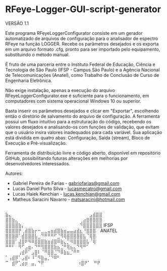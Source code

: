 # RFeye-Logger-GUI-script-generator

VERSÃO 1.1

Este programa RFeyeLoggerConfigurator consiste em um gerador automatizado de arquivos de configuração para o analisador de espectro RFeye na função LOGGER. Recebe os parâmetros desejados e os exporta em um arquivo formato .cfg, pronto para ser importado pelo equipamento, substituindo o método manual.

É fruto de uma parceria entre o Instituto Federal de Educação, Ciência e Tecnologia de São Paulo (IFSP - Campus São Paulo) e a Agência Nacional de Telecomunicações (Anatel), como Trabalho de Conclusão de Curso de Engenharia Eletrônica.

Não exige instalação, apenas a execução do arquivo RFeyeLoggerConfigurator.exe é suficiente para o funcionamento, em computadores com sistema operacional Windows 10 ou superior.

Basta inserir os parâmetros desejados e clicar em "Exportar", escolhendo então o diretório de salvamento do arquivo de configuração. A ferramenta possui um fluxo intuitivo para a estruturação do código, recebendo os valores desejados e analisando-os com funções de validação, que evitam que o usuário insira valores inadequados para cada variável. Sua aplicação está dividida em quatro abas: Configuração, Saída (stream), Bloco de Execução e Pré-visualização.

Ferramenta de distribuição livre e código aberto, disponível em repositório GitHub, possibilitando futuras alterações em melhorias por desenvolvedores interessados.

Autores:
- Gabriel Pereira de Farias	 - gabriofarias@gmail.com
- Lucas Daniel Porto Silva	 - lucasmecatro@gmail.com
- Lucas Haiek Kenchian		 - lucas.kenchian@gmail.com
- Matheus Saracini Navarro	 - matsaracini@hotmail.com

⠀	⠀⠀⠀⠀⠀⠀⠀⠀⠀⠀⠀⠀⠀⠀⠀⠀⠀⠀⠀⠀⠀⠀⠀⠀⠀⠀⠀⠀⠀⠀
⠀	    ⣷⣄⠀⠀⠀⠀⠀⠀⠀⠀⠀⠀⠀⠀⠀⠀⠀⠀⠀⠀⠀⠀⠀⠀⠀⠀⣠⣾⣿⣿⠀
	    ⣿⣿⣷⣄⠀⠀⠀⠀⠀⠀⠀⠀⠀⠀⠀⠀⠀⠀⠀⠀⠀⠀⠀⢀⣴⣿⣿⣿⣿⣿⠀
⠀	    ⣿⣿⣿⣿⣷⡄⠀⠀⠀⠀⠀⠀⠀⠀⠀⠀⠀⠀⠀⠀⠀⠀⠀⠙⣿⣿⣿⣿⣿⣿
IFSP	⣿⣿⣿⣿⡟⢀⣾⣿⣷⡖⠒⣀⣀⣤⣶⣾⣿⣷⣶⣤⣤⣴⣾⣆⠘⣿⣿⣿⠀  ANATEL
⠀	    ⣿⣿⣿⡿⠁⣾⣿⣿⣿⣧⣀⠙⠛⠛⠛⠋⣈⠻⢿⣿⣿⣿⣿⣿⣧⠈⢿⣿⠀
⠀	    ⣿⣿⣿⠁⣼⣿⠟⠻⠿⣿⣿⣿⣷⣶⣾⣿⠿⣷⣄⡉⠻⣿⣿⣿⣿⣧⠈⢿⠀
⠀	    ⠛⠛⠃⠀⠻⠋⣠⣶⠄⠙⠛⢻⣿⣿⣿⣷⣦⣈⠛⢿⣦⣄⠙⠻⠛⠁⠀⠀⠀
	    ⠀⠀⠀⠀⢠⣾⠟⠁⣠⣿⠇⠈⠛⣿⣿⣈⠙⠿⣷⣦⡈⠛⠛⠀⠀⠀⠀⠀⠀
	⠀⠀⠀⠀⠀⠀   ⠁⢠⣾⡿⠁⣠⣾⠆⠸⠉⠻⣷⣤⡈⠙⠿⠃⠀⠀⠀⠀⠀⠀⠀
	⠀⠀⠀⠀⠀⠀⠀⠀   ⠉⠀⣾⠟⢁⣴⡶⠀⣤⡀⠙⠟⠀⠀⠀⠀⠀⠀⠀⠀⠀⠀
	                ⠰⣿⠟⠁⠀⠛⠟⠀⠀⠀⠀⠀⠀⠀⠀⠀⠀
